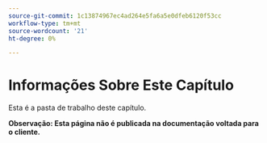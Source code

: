 ```yaml
---
source-git-commit: 1c13874967ec4ad264e5fa6a5e0dfeb6120f53cc
workflow-type: tm+mt
source-wordcount: '21'
ht-degree: 0%

---
```

# Informações Sobre Este Capítulo

Esta é a pasta de trabalho deste capítulo.

**Observação: Esta página não é publicada na documentação voltada para o cliente.**
